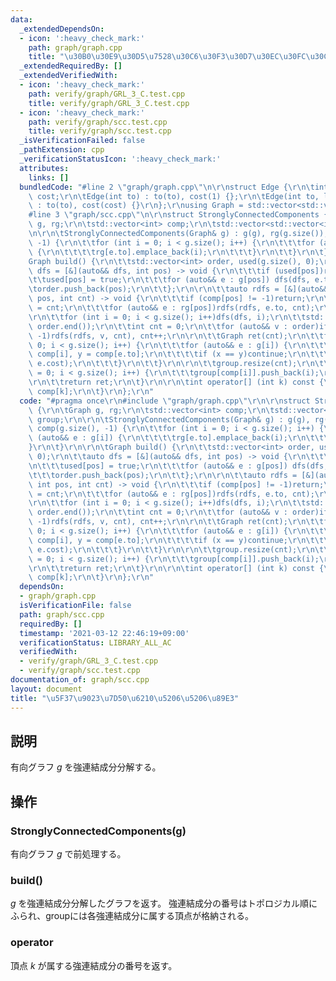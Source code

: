 ```yaml
---
data:
  _extendedDependsOn:
  - icon: ':heavy_check_mark:'
    path: graph/graph.cpp
    title: "\u30B0\u30E9\u30D5\u7528\u30C6\u30F3\u30D7\u30EC\u30FC\u30C8"
  _extendedRequiredBy: []
  _extendedVerifiedWith:
  - icon: ':heavy_check_mark:'
    path: verify/graph/GRL_3_C.test.cpp
    title: verify/graph/GRL_3_C.test.cpp
  - icon: ':heavy_check_mark:'
    path: verify/graph/scc.test.cpp
    title: verify/graph/scc.test.cpp
  _isVerificationFailed: false
  _pathExtension: cpp
  _verificationStatusIcon: ':heavy_check_mark:'
  attributes:
    links: []
  bundledCode: "#line 2 \"graph/graph.cpp\"\n\r\nstruct Edge {\r\n\tint to; long long\
    \ cost;\r\n\tEdge(int to) : to(to), cost(1) {};\r\n\tEdge(int to, long long cost)\
    \ : to(to), cost(cost) {}\r\n};\r\nusing Graph = std::vector<std::vector<Edge>>;\n\
    #line 3 \"graph/scc.cpp\"\n\r\nstruct StronglyConnectedComponents {\r\n\tGraph\
    \ g, rg;\r\n\tstd::vector<int> comp;\r\n\tstd::vector<std::vector<int>> group;\r\
    \n\r\n\tStronglyConnectedComponents(Graph& g) : g(g), rg(g.size()), comp(g.size(),\
    \ -1) {\r\n\t\tfor (int i = 0; i < g.size(); i++) {\r\n\t\t\tfor (auto&& e : g[i])\
    \ {\r\n\t\t\t\trg[e.to].emplace_back(i);\r\n\t\t\t}\r\n\t\t}\r\n\t}\r\n\r\n\t\
    Graph build() {\r\n\t\tstd::vector<int> order, used(g.size(), 0);\r\n\t\tauto\
    \ dfs = [&](auto&& dfs, int pos) -> void {\r\n\t\t\tif (used[pos])return;\r\n\t\
    \t\tused[pos] = true;\r\n\t\t\tfor (auto&& e : g[pos]) dfs(dfs, e.to);\r\n\t\t\
    \torder.push_back(pos);\r\n\t\t};\r\n\r\n\t\tauto rdfs = [&](auto&& rdfs, int\
    \ pos, int cnt) -> void {\r\n\t\t\tif (comp[pos] != -1)return;\r\n\t\t\tcomp[pos]\
    \ = cnt;\r\n\t\t\tfor (auto&& e : rg[pos])rdfs(rdfs, e.to, cnt);\r\n\t\t};\r\n\
    \r\n\t\tfor (int i = 0; i < g.size(); i++)dfs(dfs, i);\r\n\t\tstd::reverse(order.begin(),\
    \ order.end());\r\n\t\tint cnt = 0;\r\n\t\tfor (auto&& v : order)if (comp[v] ==\
    \ -1)rdfs(rdfs, v, cnt), cnt++;\r\n\r\n\t\tGraph ret(cnt);\r\n\t\tfor (int i =\
    \ 0; i < g.size(); i++) {\r\n\t\t\tfor (auto&& e : g[i]) {\r\n\t\t\t\tint x =\
    \ comp[i], y = comp[e.to];\r\n\t\t\t\tif (x == y)continue;\r\n\t\t\t\tret[x].emplace_back(y,\
    \ e.cost);\r\n\t\t\t}\r\n\t\t}\r\n\r\n\t\tgroup.resize(cnt);\r\n\t\tfor (int i\
    \ = 0; i < g.size(); i++) {\r\n\t\t\tgroup[comp[i]].push_back(i);\r\n\t\t}\r\n\
    \r\n\t\treturn ret;\r\n\t}\r\n\r\n\tint operator[] (int k) const {\r\n\t\treturn\
    \ comp[k];\r\n\t}\r\n};\r\n"
  code: "#pragma once\r\n#include \"graph/graph.cpp\"\r\n\r\nstruct StronglyConnectedComponents\
    \ {\r\n\tGraph g, rg;\r\n\tstd::vector<int> comp;\r\n\tstd::vector<std::vector<int>>\
    \ group;\r\n\r\n\tStronglyConnectedComponents(Graph& g) : g(g), rg(g.size()),\
    \ comp(g.size(), -1) {\r\n\t\tfor (int i = 0; i < g.size(); i++) {\r\n\t\t\tfor\
    \ (auto&& e : g[i]) {\r\n\t\t\t\trg[e.to].emplace_back(i);\r\n\t\t\t}\r\n\t\t\
    }\r\n\t}\r\n\r\n\tGraph build() {\r\n\t\tstd::vector<int> order, used(g.size(),\
    \ 0);\r\n\t\tauto dfs = [&](auto&& dfs, int pos) -> void {\r\n\t\t\tif (used[pos])return;\r\
    \n\t\t\tused[pos] = true;\r\n\t\t\tfor (auto&& e : g[pos]) dfs(dfs, e.to);\r\n\
    \t\t\torder.push_back(pos);\r\n\t\t};\r\n\r\n\t\tauto rdfs = [&](auto&& rdfs,\
    \ int pos, int cnt) -> void {\r\n\t\t\tif (comp[pos] != -1)return;\r\n\t\t\tcomp[pos]\
    \ = cnt;\r\n\t\t\tfor (auto&& e : rg[pos])rdfs(rdfs, e.to, cnt);\r\n\t\t};\r\n\
    \r\n\t\tfor (int i = 0; i < g.size(); i++)dfs(dfs, i);\r\n\t\tstd::reverse(order.begin(),\
    \ order.end());\r\n\t\tint cnt = 0;\r\n\t\tfor (auto&& v : order)if (comp[v] ==\
    \ -1)rdfs(rdfs, v, cnt), cnt++;\r\n\r\n\t\tGraph ret(cnt);\r\n\t\tfor (int i =\
    \ 0; i < g.size(); i++) {\r\n\t\t\tfor (auto&& e : g[i]) {\r\n\t\t\t\tint x =\
    \ comp[i], y = comp[e.to];\r\n\t\t\t\tif (x == y)continue;\r\n\t\t\t\tret[x].emplace_back(y,\
    \ e.cost);\r\n\t\t\t}\r\n\t\t}\r\n\r\n\t\tgroup.resize(cnt);\r\n\t\tfor (int i\
    \ = 0; i < g.size(); i++) {\r\n\t\t\tgroup[comp[i]].push_back(i);\r\n\t\t}\r\n\
    \r\n\t\treturn ret;\r\n\t}\r\n\r\n\tint operator[] (int k) const {\r\n\t\treturn\
    \ comp[k];\r\n\t}\r\n};\r\n"
  dependsOn:
  - graph/graph.cpp
  isVerificationFile: false
  path: graph/scc.cpp
  requiredBy: []
  timestamp: '2021-03-12 22:46:19+09:00'
  verificationStatus: LIBRARY_ALL_AC
  verifiedWith:
  - verify/graph/GRL_3_C.test.cpp
  - verify/graph/scc.test.cpp
documentation_of: graph/scc.cpp
layout: document
title: "\u5F37\u9023\u7D50\u6210\u5206\u5206\u89E3"
---
```


## 説明
有向グラフ $g$ を強連結成分分解する。

## 操作
### StronglyConnectedComponents(g)
有向グラフ $g$ で前処理する。

### build()
$g$ を強連結成分分解したグラフを返す。
強連結成分の番号はトポロジカル順にふられ、groupには各強連結成分に属する頂点が格納される。

### operator[](k)
頂点 $k$ が属する強連結成分の番号を返す。